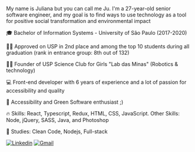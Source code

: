 
My name is Juliana but you can call me Ju. 
I'm a 27-year-old senior software engineer, and my goal is to find ways to use technology as a tool for positive social transformation and environmental impact

🎓  Bachelor of Information Systems - University of São Paulo (2017-2020)

👩‍🎓  Approved on USP in 2nd place and among the top 10 students during all graduation (rank in entrance group: 8th out of 132)

👩‍💻  Founder of USP Science Club for Girls "Lab das Minas" (Robotics & technology)

💻  Front-end developer with 6 years of experience and a lot of passion for accessibility and quality

🌱  Accessibility and Green Software enthusiast ;)

🔥  Skills: React, Typescript, Redux, HTML, CSS, JavaScript. Other Skills: Node, jQuery, SASS, Java, and Photoshop

🔨  Studies: Clean Code, Nodejs, Full-stack

[![Linkedin](https://img.shields.io/badge/LinkedIn-0077B5?style=for-the-badge&logo=linkedin&logoColor=white)](https://www.linkedin.com/in/jubrito/)
[![Gmail](https://img.shields.io/badge/Gmail-D14836?style=for-the-badge&logo=gmail&logoColor=white)](mailto:jubrito@alumni.usp.br) 
